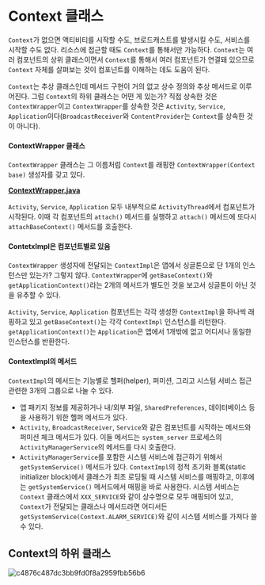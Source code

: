 # Context 클래스
`Context`가 없으면 액티비티를 시작할 수도, 브로드캐스트를 발생시킬 수도, 서비스를 시작할 수도 없다. 리소스에 접근할 때도 `Context`를 통해서만 가능하다. `Context`는 여러 컴포넌트의 상위 클래스이면서 `Context`를 통해서 여러 컴포넌트가 연결돼 있으므로 `Context` 자체를 살펴보는 것이 컴포넌트를 이해하는 데도 도움이 된다.

`Context`는 추상 클래스인데 메서드 구현이 거의 없고 상수 정의와 추상 메서드로 이루어진다. 그럼 `Context`의 하위 클래스는 어떤 게 있는가? 직접 상속한 것은 `ContextWrapper`이고 `ContextWrapper`를 상속한 것은 `Activity`, `Service`, `Application`이다(`BroadcastReceiver`와 `ContentProvider`는 `Context`를 상속한 것이 아니다).

#### ContextWrapper 클래스
`ContextWrapper` 클래스는 그 이름처럼 `Context`를 래핑한 `ContextWrapper(Context base)` 생성자를 갖고 있다.

[**ContextWrapper.java**](https://android.googlesource.com/platform/frameworks/base/+/master/core/java/android/content/ContextWrapper.java)

`Activity`, `Service`, `Application` 모두 내부적으로 `ActivityThread`에서 컴포넌트가 시작된다. 이때 각 컴포넌트의 `attach()` 메서드를 실행하고 `attach()` 메서드에 또다시 `attachBaseContext()` 메서드를 호출한다.

#### ContetxImpl은 컴포넌트별로 있음
`ContextWrapper` 생성자에 전달되는 `ContextImpl`은 앱에서 싱글톤으로 단 1개의 인스턴스만 있는가? 그렇지 않다. `ContextWrapper`에 `getBaseContext()`와 `getApplicationContext()`라는 2개의 메서드가 별도인 것을 보고서 싱글톤이 아닌 것을 유추할 수 있다.

`Activity`, `Service`, `Application` 컴포넌트는 각각 생성한 `ContextImpl`을 하나씩 래핑하고 있고 `getBaseContext()`는 각각 `ContextImpl` 인스턴스를 리턴한다. `getApplicationContext()`는 `Application`은 앱에서 1개밖에 없고 어디서나 동일한 인스턴스를 반환한다.

#### ContextImpl의 메서드
`ContextImpl`의 메서드는 기능별로 헬퍼(helper), 퍼미션, 그리고 시스텀 서비스 접근 관련한 3개의 그룹으로 나눌 수 있다.

* 앱 패키지 정보를 제공하거나 내/외부 파일, `SharedPreferences`, 데이터베이스 등을 사용하기 위한 헬퍼 메서드가 있다.
* `Activity`, `BroadcastReceiver`, `Service`와 같은 컴포넌트를 시작하는 메서드와 퍼미션 체크 메서드가 있다. 이들 메서드는 `system_server` 프로세스의 `ActivityManagerService`의 메서드를 다시 호출한다.
* `ActivityManagerService`를 포함한 시스템 서비스에 접근하기 위해서 `getSystemService()` 메서드가 있다. `ContextImpl`의 정적 초기화 블록(static initializer block)에서 클래스가 최초 로딩될 때 시스템 서비스를 매핑하고, 이후에는 `getSystemService()` 메서드에서 매핑을 바로 사용한다. 시스템 서비스는 `Context` 클래스에서 `XXX_SERVICE`와 같이 상수명으로 모두 매핑되어 있고, `Context`가 전달되는 클래스나 메서드라면 어디서든 `getSystemService(Context.ALARM_SERVICE)`와 같이 시스템 서비스를 가져다 쓸 수 있다.

## Context의 하위 클래스
![c4876c487dc3bb9fd0f8a2959fbb56b6](https://www.programmersought.com/images/158/c4876c487dc3bb9fd0f8a2959fbb56b6.png)
